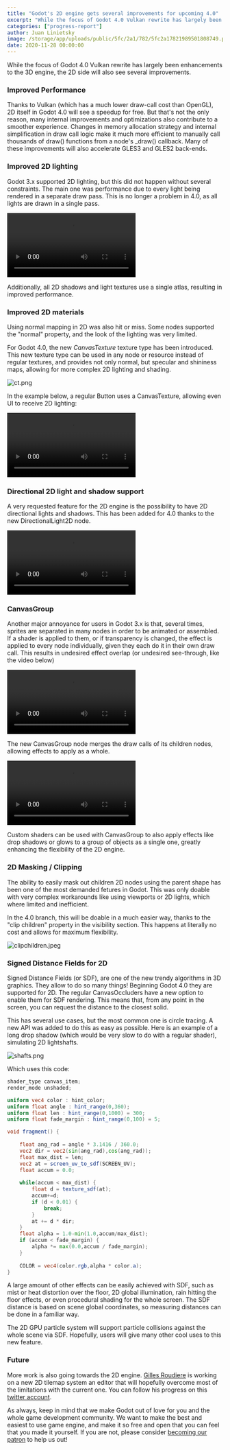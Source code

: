 ```yaml
---
title: "Godot's 2D engine gets several improvements for upcoming 4.0"
excerpt: "While the focus of Godot 4.0 Vulkan rewrite has largely been improvements to the 3D engine, the 2D side will also see several improvements."
categories: ["progress-report"]
author: Juan Linietsky
image: /storage/app/uploads/public/5fc/2a1/782/5fc2a17821989501808749.png
date: 2020-11-28 00:00:00
---
```


While the focus of Godot 4.0 Vulkan rewrite has largely been enhancements to the 3D engine, the 2D side will also see several improvements.

### Improved Performance

Thanks to Vulkan (which has a much lower draw-call cost than OpenGL), 2D itself in Godot 4.0 will see a speedup for free. But that's not the only reason, many internal improvements and optimizations also contribute to a smoother experience. Changes in memory allocation strategy and internal simplification in draw call logic make it much more efficient to manually call thousands of draw() functions from a node's _draw() callback. Many of these improvements will also accelerate GLES3 and GLES2 back-ends.


### Improved 2D lighting

Godot 3.x supported 2D lighting, but this did not happen without several constraints. The main one was performance due to every light being rendered in a separate draw pass. This is no longer a problem in 4.0, as all lights are drawn in a single pass.

<video controls>
<source src="/storage/app/media/4.0/16lights.mp4" type="video/mp4">
</video>

Additionally, all 2D shadows and light textures use a single atlas, resulting in improved performance.

### Improved 2D materials

Using normal mapping in 2D was also hit or miss. Some nodes supported the "normal" property, and the look of the lighting was very limited.

For Godot 4.0, the new *CanvasTexture* texture type has been introduced. This new texture type can be used in any node or resource instead of regular textures, and provides not only normal, but specular and shininess maps, allowing for more complex 2D lighting and shading.

![ct.png](/storage/app/uploads/public/5fc/29b/040/5fc29b040313b176851112.png)

In the example below, a regular Button uses a CanvasTexture, allowing even UI to receive 2D lighting:

<video controls>
<source src="/storage/app/media/4.0/gg2.mp4" type="video/mp4">
</video>

### Directional 2D light and shadow support

A very requested feature for the 2D engine is the possibility to have 2D directional lights and shadows. This has been added for 4.0 thanks to the new DirectionalLight2D node.

<video controls>
<source src="/storage/app/media/4.0/dl2.mp4" type="video/mp4">
</video>

### CanvasGroup

Another major annoyance for users in Godot 3.x is that, several times, sprites are separated in many nodes in order to be animated or assembled. If a shader is applied to them, or if transparency is changed, the effect is applied to every node individually, given they each do it in their own draw call. This results in undesired effect overlap (or undesired see-through, like the video below)

<video controls>
<source src="/storage/app/media/4.0/cgroup2.mp4" type="video/mp4">
</video>

The new CanvasGroup node merges the draw calls of its children nodes, allowing effects to apply as a whole.

<video controls>
<source src="/storage/app/media/4.0/cgroup1.mp4" type="video/mp4">
</video>

Custom shaders can be used with CanvasGroup to also apply effects like drop shadows or glows to a group of objects as a single one, greatly enhancing the flexibility of the 2D engine.


### 2D Masking / Clipping

The ability to easily mask out children 2D nodes using the parent shape has been one of the most demanded fetures in Godot. This was only doable with very complex workarounds like using viewports or 2D lights, which where limited and inefficient.

In the 4.0 branch, this will be doable in a much easier way, thanks to the "clip children" property in the visibility section. This happens at literally no cost and allows for maximum flexibility.

![clipchildren.jpeg](/storage/app/uploads/public/5fc/29d/914/5fc29d9142907447129624.jpeg)

### Signed Distance Fields for 2D

Signed Distance Fields (or SDF), are one of the new trendy algorithms in 3D graphics. They allow to do so many things! Beginning Godot 4.0 they are supported for 2D. The regular CanvasOccluders have a new option to enable them for SDF rendering. This means that, from any point in the screen, you can request the distance to the closest solid.

This has several use cases, but the most common one is circle tracing. A new API was added to do this as easy as possible. Here is an example of a long drop shadow (which would be very slow to do with a regular shader), simulating 2D lightshafts.

![shafts.png](/storage/app/uploads/public/5fc/29e/9b6/5fc29e9b68aac765092840.png)

Which uses this code:

```glsl
shader_type canvas_item;
render_mode unshaded;

uniform vec4 color : hint_color;
uniform float angle : hint_range(0,360);
uniform float len : hint_range(0,1000) = 300;
uniform float fade_margin : hint_range(0,100) = 5;

void fragment() {
	
	float ang_rad = angle * 3.1416 / 360.0;
	vec2 dir = vec2(sin(ang_rad),cos(ang_rad));
	float max_dist = len;
	vec2 at = screen_uv_to_sdf(SCREEN_UV);
	float accum = 0.0;
	
	while(accum < max_dist) {
	    float d = texture_sdf(at);
	    accum+=d;
	    if (d < 0.01) {
	        break;
	    }
	    at += d * dir;
	}
	float alpha = 1.0-min(1.0,accum/max_dist);
	if (accum < fade_margin) {
		alpha *= max(0.0,accum / fade_margin);
	}
	
	COLOR = vec4(color.rgb,alpha * color.a);
}

```

A large amount of other effects can be easily achieved with SDF, such as mist or heat distortion over the floor, 2D global illumination, rain hitting the floor effects, or even procedural shading for the whole screen. The SDF distance is based on scene global coordinates, so measuring distances can be done in a familiar way.

The 2D GPU particle system will support particle collisions against the whole scene via SDF. Hopefully, users will give many other cool uses to this new feature.

### Future

More work is also going towards the 2D engine. [Gilles Roudiere](https://godotengine.org/article/announcing-new-hire-gilles-roudiere) is working on a new 2D tilemap system an editor that will hopefully overcome most of the limitations with the current one. You can follow his progress on this [twitter account](https://twitter.com/gr0ud).

As always, keep in mind that we make Godot out of love for you and the whole game development community. We want to make the best and easiest to use game engine, and make it so free and open that you can feel that you made it yourself. If you are not, please consider [becoming our patron](https://www.patreon.com/godotengine) to help us out!
